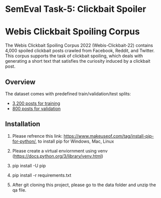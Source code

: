 # SemEval Task-5: Clickbait Spoiler



# Webis Clickbait Spoiling Corpus

The Webis Clickbait Spoiling Corpus 2022 (Webis-Clickbait-22) contains 4,000 spoiled clickbait posts crawled from Facebook, Reddit, and Twitter.
This corpus supports the task of clickbait spoiling, which deals with generating a short text that satisfies the curiosity induced by a clickbait post.


## Overview

The dataset comes with predefined train/validation/test splits:

- [3,200 posts for training](training.jsonl)
- [800 posts for validation](validation.jsonl)



## Installation

1) Please refrence this link: https://www.makeuseof.com/tag/install-pip-for-python/, to install pip for Windows, Mac, Linux

2) Please create a virtual enviornment  using venv  (https://docs.python.org/3/library/venv.html)

3) pip install -U pip

4) pip install -r requirements.txt
 
5) After git cloning this project, please go to the data folder and unzip the qa file.


 


